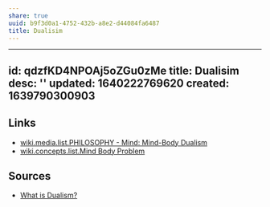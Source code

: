 ```yaml
---
share: true
uuid: b9f3d0a1-4752-432b-a8e2-d44084fa6487
title: Dualisim
---
```

---
id: qdzfKD4NPOAj5oZGu0zMe
title: Dualisim
desc: ''
updated: 1640222769620
created: 1639790300903
---

## Links

* [wiki.media.list.PHILOSOPHY - Mind: Mind-Body Dualism](/undefined)
* [wiki.concepts.list.Mind Body Problem](/undefined)

## Sources

* [What is Dualism?](https://slife.org/dualism/)
